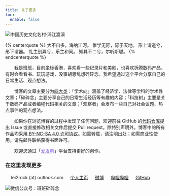 ```yaml
---
title: 关于更多
toc:
  enable: false
---
```


![中国历史文化名村·浦江嵩溪](https://website-1256060851.cos.ap-hongkong.myqcloud.com/pages/more/songxi.jpg!600x)

{% centerquote %}
大不自多，海纳江河。
惟学无际，际于天地。
形上谓道兮，形下谓器。
礼主别异兮，乐主和同。
知其不二兮，尔听斯聪。
{% endcenterquote %}

　　我是班班，目前坐标香港，喜欢看一些纪录片和美剧，也喜欢折腾数码产品。有时会看看书、玩玩游戏，没事胡思乱想碎碎念。我希望通过这个平台分享自己的日常生活、观点想法。

　　博客的文章主要分为[四大类](/overview/)：「学术向」涵盖了经济学、法律等学科的学术性文章；「碎碎念」主要分享自己的日常生活经历等有趣的内容；「科技树」主要是关于数码产品或者编程代码相关的文章；「观察者」会发布一些自己对社会议题、热点事件的观点想法。

　　如果你在浏览博客的过程中发现了任何问题，欢迎前往 GitHub 的[代码仓库](https://github.com/lei2rock/blog)提出 Issue 或直接修改相关文件后提交 Pull request。除特别声明外，博客中的所有作品均采用[<i class="fab fa-creative-commons"></i> BY-NC-SA 4.0 许可协议](https://creativecommons.org/licenses/by-nc-sa/4.0/deed.zh)。如需转载，请注明出处；如需商业性使用，请先邮件联络获得书面许可。

　　欢迎您通过「[<font color=946ce6>爱发电</font>](https://afdian.net/@lei2rock)」平台支持更好的创作。

### 在这里发现更多

　<i class="fas fa-fw fa-envelope"></i> lei2rock (at) outlook.com
　<i class="fas fa-fw fa-globe"></i> [个人主页](https://dlzhang.com)
　<i class="fab fa-fw fa-weibo"></i> [微博](https://weibo.com/7216640993)
　<i class="czs-bilibili"></i> [哔哩哔哩](https://space.bilibili.com/7454906)
　<i class="fab fa-fw fa-github"></i> [GitHub](https://github.com/lei2rock)

![微信公众号：班班碎碎念](https://website-1256060851.cos.ap-hongkong.myqcloud.com/qrcode/wechat-channel.jpg!150x)